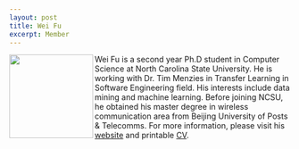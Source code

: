 ```yaml
---
layout: post
title: Wei Fu
excerpt: Member 
---
```


 
<img align=left width=150
src="{{site.url}}/img/wei.jpg"> Wei Fu is a second year
Ph.D student in Computer Science at North Carolina State University. He is working with Dr. Tim Menzies 
in Transfer Learning in Software Engineering field. His interests include data mining and 
machine learning. Before joining NCSU, he obtained his 
master degree in wireless communication area from Beijing University of Posts & Telecomms. For more information, please visit his [website](http://weifoo.github.io) and printable [CV](http://fuwei.us/pdf/CV.pdf).

